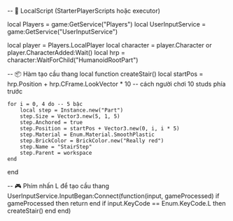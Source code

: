 -- 📁 LocalScript (StarterPlayerScripts hoặc executor)

local Players = game:GetService("Players")
local UserInputService = game:GetService("UserInputService")

local player = Players.LocalPlayer
local character = player.Character or player.CharacterAdded:Wait()
local hrp = character:WaitForChild("HumanoidRootPart")

-- 📦 Hàm tạo cầu thang
local function createStair()
	local startPos = hrp.Position + hrp.CFrame.LookVector * 10 -- cách người chơi 10 studs phía trước

	for i = 0, 4 do -- 5 bậc
		local step = Instance.new("Part")
		step.Size = Vector3.new(5, 1, 5)
		step.Anchored = true
		step.Position = startPos + Vector3.new(0, i, i * 5)
		step.Material = Enum.Material.SmoothPlastic
		step.BrickColor = BrickColor.new("Really red")
		step.Name = "StairStep"
		step.Parent = workspace
	end
end

-- 🎮 Phím nhấn L để tạo cầu thang
UserInputService.InputBegan:Connect(function(input, gameProcessed)
	if gameProcessed then return end
	if input.KeyCode == Enum.KeyCode.L then
		createStair()
	end
end)
